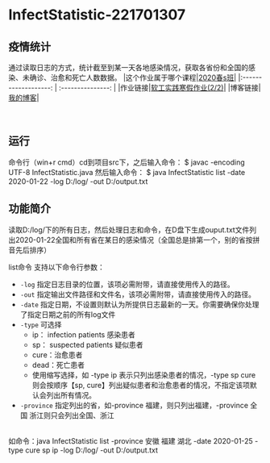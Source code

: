 # InfectStatistic-221701307

## 疫情统计 ##
通过读取日志的方式，统计截至到某一天各地感染情况，获取各省份和全国的感染、未确诊、治愈和死亡人数数据。
|这个作业属于哪个课程|[2020春s班](https://edu.cnblogs.com/campus/fzu/2020SPRINGS/)|
|:-------------------: |  :---------------:   |
|作业链接|[软工实践寒假作业(2/2)](https://edu.cnblogs.com/campus/fzu/2020SPRINGS/homework/10287)|
|博客链接|[我的博客](https://www.cnblogs.com/77yublog/p/12301199.html)|

</br>

## 运行 ##
命令行（win+r cmd）cd到项目src下，之后输入命令：
$ javac -encoding UTF-8 InfectStatistic.java
然后输入命令：
$ java InfectStatistic list -date 2020-01-22 -log D:/log/ -out D:/output.txt
</br>

## 功能简介 ##
读取D:/log/下的所有日志，然后处理日志和命令，在D盘下生成ouput.txt文件列出2020-01-22全国和所有省在某日的感染情况（全国总是排第一个，别的省按拼音先后排序）

list命令 支持以下命令行参数：
* `-log` 指定日志目录的位置，该项必需附带，请直接使用传入的路径。
* `-out` 指定输出文件路径和文件名，该项必需附带，请直接使用传入的路径。
* `-date` 指定日期，不设置则默认为所提供日志最新的一天。你需要确保你处理了指定日期之前的所有log文件
* `-type` 可选择
    * ip： infection patients 感染患者
    * sp： suspected patients 疑似患者
    * cure：治愈患者 
    * dead：死亡患者
    * 使用缩写选择，如 -type ip 表示只列出感染患者的情况，-type sp cure则会按顺序【sp, cure】列出疑似患者和治愈患者的情况，不指定该项默认会列出所有情况。
* `-province` 指定列出的省，如-province 福建，则只列出福建，-province 全国 浙江则只会列出全国、浙江
</br>
如命令：java InfectStatistic list -province 安徽 福建 湖北 -date 2020-01-25 -type cure sp ip -log D:/log/ -out D:/output.txt
